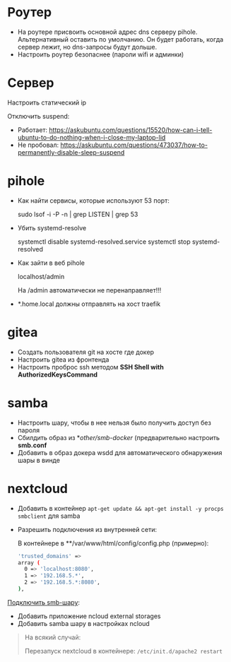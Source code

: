 # Роутер

- На роутере присвоить основной адрес dns серверу pihole. Альтернативный оставить по умолчанию.
  Он будет работать, когда сервер лежит, но dns-запросы будут дольше.
- Настроить роутер безопаснее (пароли wifi и админки)

# Сервер

Настроить статический ip

Отключить suspend:

- Работает: https://askubuntu.com/questions/15520/how-can-i-tell-ubuntu-to-do-nothing-when-i-close-my-laptop-lid
- Не пробовал: https://askubuntu.com/questions/473037/how-to-permanently-disable-sleep-suspend

# pihole

- Как найти сервисы, которые используют 53 порт:

  sudo lsof -i -P -n | grep LISTEN | grep 53

- Убить systemd-resolve

  systemctl disable systemd-resolved.service
  systemctl stop systemd-resolved

- Как зайти в веб pihole

  localhost/admin

  На /admin автоматически не перенаправляет!!!


- *.home.local должны отправлять на хост traefik

# gitea

- Создать пользователя git на хосте где докер
- Настроить gitea из фронтенда
- Настроить проброс ssh методом **SSH Shell with AuthorizedKeysCommand**


# samba

- Настроить шару, чтобы в нее нельзя было получить доступ без пароля
- Сбилдить образ из **other/smb-docker* (предварительно настроить **smb.conf**
- Добавить в образ докера wsdd для автоматического обнаружения шары в винде


# nextcloud

- Добавить в контейнер ``apt-get update && apt-get install -y procps smbclient`` для samba
- Разрешить подключения из внутренней сети:

  В контейнере в **/var/www/html/config/config.php (примерно):

  ```bash
  'trusted_domains' => 
  array (
    0 => 'localhost:8080',
    1 => '192.168.5.*',
    2 => '192.168.5.*:8080',
  ),
  ```


[Подключить smb-шару](https://docs.nextcloud.com/server/latest/admin_manual/configuration_files/external_storage/smb.html):

- Добавить приложение ncloud external storages
- Добавить samba шару в настройках ncloud

> На всякий случай:
>
> Перезапуск nextcloud в контейнере: ``/etc/init.d/apache2 restart``

